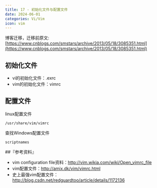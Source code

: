 ```yaml
---
title: 17 - 初始化文件与配置文件
date: 2024-06-01
categories: Vi/Vim
icon: vim
---
```


博客迁移，迁移前原文: [https://www.cnblogs.com/smstars/archive/2013/05/18/3085351.html](https://www.cnblogs.com/smstars/archive/2013/05/18/3085351.html)


## 初始化文件

- vi的初始化文件：.exrc
- vim的初始化文件：vimrc

## 配置文件

linux配置文件

```
/usr/share/vim/vimrc
```

查找Windows配置文件

```
scriptnames
```

 
##『参考资料』

- vim configuration file资料：http://vim.wikia.com/wiki/Open_vimrc_file
- vim配置文件：http://amix.dk/vim/vimrc.html
- 史上最强vim配置文件：http://blog.csdn.net/redguardtoo/article/details/1172136